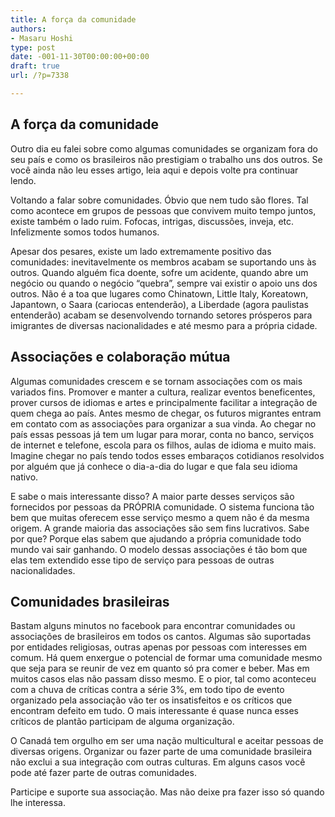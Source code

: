 ```yaml
---
title: A força da comunidade
authors:
- Masaru Hoshi
type: post
date: -001-11-30T00:00:00+00:00
draft: true
url: /?p=7338

---
```

## A força da comunidade

Outro dia eu falei sobre como algumas comunidades se organizam fora do seu país e como os brasileiros não prestigiam o trabalho uns dos outros. Se você ainda não leu esses artigo, leia aqui e depois volte pra continuar lendo.

Voltando a falar sobre comunidades. Óbvio que nem tudo são flores. Tal como acontece em grupos de pessoas que convivem muito tempo juntos, existe também o lado ruim. Fofocas, intrigas, discussões, inveja, etc. Infelizmente somos todos humanos.

Apesar dos pesares, existe um lado extremamente positivo das comunidades: inevitavelmente os membros acabam se suportando uns às outros. Quando alguém fica doente, sofre um acidente, quando abre um negócio ou quando o negócio &#8220;quebra&#8221;, sempre vai existir o apoio uns dos outros. Não é a toa que lugares como Chinatown, Little Italy, Koreatown, Japantown, o Saara (cariocas entenderão), a Liberdade (agora paulistas entenderão) acabam se desenvolvendo tornando setores prósperos para imigrantes de diversas nacionalidades e até mesmo para a própria cidade.

## Associações e colaboração mútua

Algumas comunidades crescem e se tornam associações com os mais variados fins. Promover e manter a cultura, realizar eventos beneficentes, prover cursos de idiomas e artes e principalmente facilitar a integração de quem chega ao país. Antes mesmo de chegar, os futuros migrantes entram em contato com as associações para organizar a sua vinda. Ao chegar no país essas pessoas já tem um lugar para morar, conta no banco, serviços de internet e telefone, escola para os filhos, aulas de idioma e muito mais. Imagine chegar no país tendo todos esses embaraços cotidianos resolvidos por alguém que já conhece o dia-a-dia do lugar e que fala seu idioma nativo.

E sabe o mais interessante disso? A maior parte desses serviços são fornecidos por pessoas da PRÓPRIA comunidade. O sistema funciona tão bem que muitas oferecem esse serviço mesmo a quem não é da mesma origem. A grande maioria das associações são sem fins lucrativos. Sabe por que? Porque elas sabem que ajudando a própria comunidade todo mundo vai sair ganhando. O modelo dessas associações é tão bom que elas tem extendido esse tipo de serviço para pessoas de outras nacionalidades.

## Comunidades brasileiras

Bastam alguns minutos no facebook para encontrar comunidades ou associações de brasileiros em todos os cantos. Algumas são suportadas por entidades religiosas, outras apenas por pessoas com interesses em comum. Há quem enxergue o potencial de formar uma comunidade mesmo que seja para se reunir de vez em quanto só pra comer e beber. Mas em muitos casos elas não passam disso mesmo. E o pior, tal como aconteceu com a chuva de críticas contra a série 3%, em todo tipo de evento organizado pela associação vão ter os insatisfeitos e os críticos que encontram defeito em tudo. O mais interessante é quase nunca esses críticos de plantão participam de alguma organização.

O Canadá tem orgulho em ser uma nação multicultural e aceitar pessoas de diversas origens. Organizar ou fazer parte de uma comunidade brasileira não exclui a sua integração com outras culturas. Em alguns casos você pode até fazer parte de outras comunidades.

Participe e suporte sua associação. Mas não deixe pra fazer isso só quando lhe interessa.